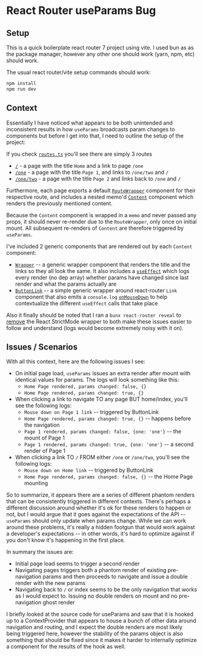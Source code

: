 # React Router useParams Bug

## Setup

This is a quick boilerplate react router 7 project using vite. I used bun as as
the package manager, however any other one should work (yarn, npm, etc) should
work.

The usual react router/vite setup commands should work:

```bash
npm install
npm run dev
```

## Context

Essentially I have noticed what appears to be both unintended and inconsistent
results in how `useParams` broadcasts param changes to components but before I
get into that, I need to outline the setup of the project:

If you check [`routes.ts`](/app/routes.ts) you'll see there are simply 3 routes

- [`/`](/app/routes/home.tsx) - a page with the title `Home` and a link to page
  `/one`
- [`/one`](/app/routes/one.tsx) - a page with the title `Page 1`, and links to
  `/one/two` and `/`
- [`/one/two`](/app/routes/two.tsx) - a page with the title `Page 2` and links
  back to `/one` and `/`

Furthermore, each page exports a default
[`RouteWrapper`](/app/routes/home.tsx#L6) component for their respective route,
and includes a nested memo'd [`Content`](/app/routes/home.tsx#L11) component
which renders the previously mentioned content.

Because the `Content` component is wrapped in a `memo` and never passed any
props, it should never re-render due to the `RouteWrapper`, only once on
initial mount. All subsequent re-renders of `Content` are therefore triggered
by `useParams`.

I've included 2 generic components that are rendered out by each `Content`
component:

- [`Wrapper`](/app/routes/Wrapper.tsx) -- a generic wrapper component that
  renders the title and the links so they all look the same. It also includes a
  [`useEffect`](/app/routes/Wrapper.tsx#L11-L14) which logs every render (no
  dep array) whether params have changed since last render and what the params
  actually are
- [`ButtonLink`](/app/routes/ButtonLink.tsx) -- a simple generic wrapper around
  react-router `Link` component that also emits a `console.log`
  [`onMouseDown`](/app/routes/ButtonLink#L12) to help contextualize the
  different `useEffect` calls that take place

Also it finally should be noted that I ran a `bunx react-router reveal` to
[remove](./app/entry.client.tsx#L6-L8) the React StrictMode wrapper to both
make these issues easier to follow and understand (logs would become extremely
noisy with it on).

## Issues / Scenarios

With all this context, here are the following issues I see:

- On initial page load, `useParams` issues an extra render after mount with
  identical values for params. The logs will look something like this:
  - `Home Page rendered, params changed: false, {}`
  - `Home Page rendered, params changed: true, {}`
- When clicking a link to navigate TO any page BUT home/index, you'll see the following logs:
  - `Mouse down on Page 1 link` -- triggered by ButtonLink
  - `Home Page rendered, params changed: true, {}` -- happens before the navigation
  - `Page 1 rendered, params changed: false, {one: 'one'}` -- the mount of Page 1
  - `Page 1 rendered, params changed: true, {one: 'one'}` -- a second render of Page 1
- When clicking a link TO `/` FROM either `/one` or `/one/two`, you'll see the following logs:
  - `Mouse down on Home link` -- triggered by ButtonLink
  - `Home Page rendered, params changed: false, {}` -- the Home Page mounting

So to summarize, it appears there are a series of different phantom renders
that can be consistently triggered in different contexts. There's perhaps a
different discussion around whether it's ok for these renders to happen or not,
but I would argue that it goes against the expectations of the API --
`useParams` should only update when params change. While we can work around
these problems, it's really a hidden footgun that would work against a
developer's expectations -- in other words, it's hard to optimize against if
you don't know it's happening in the first place.

In summary the issues are:

- Initial page load seems to trigger a second render
- Navigating pages triggers both a phantom render of existing pre-navigation
  params and then proceeds to navigate and issue a double render with the new
  params
- Navigating back to `/` or index seems to be the only navigation that works as
  I would expect to. Issuing no double renders on mount and no pre-navigation
  ghost render

I briefly looked at the source code for useParams and saw that it is hooked up
to a ContextProvider that appears to house a bunch of other data around
navigation and routing, and I expect the double renders are most likely being
triggered here, however the stability of the params object is also something
that should be fixed since it makes it harder to internally optimize a
component for the results of the hook as well.

